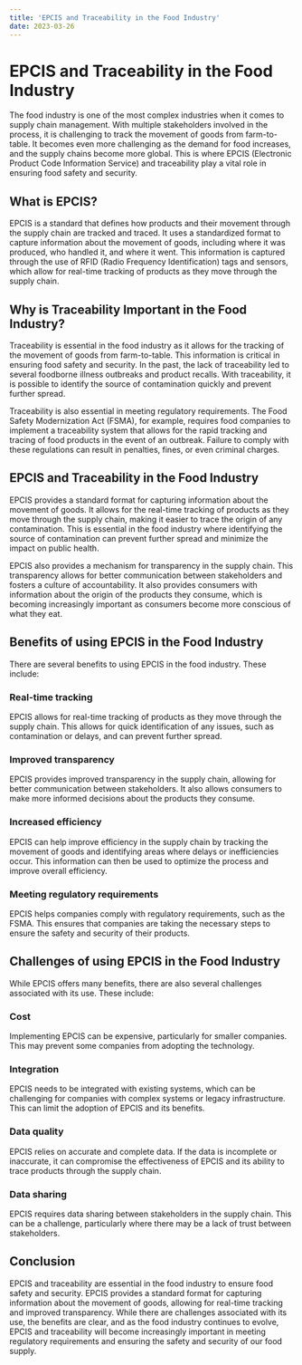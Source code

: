 ```yaml
---
title: 'EPCIS and Traceability in the Food Industry'
date: 2023-03-26
---
```


# EPCIS and Traceability in the Food Industry

The food industry is one of the most complex industries when it comes to supply chain management. With multiple stakeholders involved in the process, it is challenging to track the movement of goods from farm-to-table. It becomes even more challenging as the demand for food increases, and the supply chains become more global. This is where EPCIS (Electronic Product Code Information Service) and traceability play a vital role in ensuring food safety and security.

## What is EPCIS?

EPCIS is a standard that defines how products and their movement through the supply chain are tracked and traced. It uses a standardized format to capture information about the movement of goods, including where it was produced, who handled it, and where it went. This information is captured through the use of RFID (Radio Frequency Identification) tags and sensors, which allow for real-time tracking of products as they move through the supply chain.

## Why is Traceability Important in the Food Industry?

Traceability is essential in the food industry as it allows for the tracking of the movement of goods from farm-to-table. This information is critical in ensuring food safety and security. In the past, the lack of traceability led to several foodborne illness outbreaks and product recalls. With traceability, it is possible to identify the source of contamination quickly and prevent further spread.

Traceability is also essential in meeting regulatory requirements. The Food Safety Modernization Act (FSMA), for example, requires food companies to implement a traceability system that allows for the rapid tracking and tracing of food products in the event of an outbreak. Failure to comply with these regulations can result in penalties, fines, or even criminal charges.

## EPCIS and Traceability in the Food Industry

EPCIS provides a standard format for capturing information about the movement of goods. It allows for the real-time tracking of products as they move through the supply chain, making it easier to trace the origin of any contamination. This is essential in the food industry where identifying the source of contamination can prevent further spread and minimize the impact on public health.

EPCIS also provides a mechanism for transparency in the supply chain. This transparency allows for better communication between stakeholders and fosters a culture of accountability. It also provides consumers with information about the origin of the products they consume, which is becoming increasingly important as consumers become more conscious of what they eat.

## Benefits of using EPCIS in the Food Industry

There are several benefits to using EPCIS in the food industry. These include:

### Real-time tracking

EPCIS allows for real-time tracking of products as they move through the supply chain. This allows for quick identification of any issues, such as contamination or delays, and can prevent further spread.

### Improved transparency

EPCIS provides improved transparency in the supply chain, allowing for better communication between stakeholders. It also allows consumers to make more informed decisions about the products they consume.

### Increased efficiency

EPCIS can help improve efficiency in the supply chain by tracking the movement of goods and identifying areas where delays or inefficiencies occur. This information can then be used to optimize the process and improve overall efficiency.

### Meeting regulatory requirements

EPCIS helps companies comply with regulatory requirements, such as the FSMA. This ensures that companies are taking the necessary steps to ensure the safety and security of their products.

## Challenges of using EPCIS in the Food Industry

While EPCIS offers many benefits, there are also several challenges associated with its use. These include:

### Cost

Implementing EPCIS can be expensive, particularly for smaller companies. This may prevent some companies from adopting the technology.

### Integration

EPCIS needs to be integrated with existing systems, which can be challenging for companies with complex systems or legacy infrastructure. This can limit the adoption of EPCIS and its benefits.

### Data quality

EPCIS relies on accurate and complete data. If the data is incomplete or inaccurate, it can compromise the effectiveness of EPCIS and its ability to trace products through the supply chain.

### Data sharing

EPCIS requires data sharing between stakeholders in the supply chain. This can be a challenge, particularly where there may be a lack of trust between stakeholders.

## Conclusion

EPCIS and traceability are essential in the food industry to ensure food safety and security. EPCIS provides a standard format for capturing information about the movement of goods, allowing for real-time tracking and improved transparency. While there are challenges associated with its use, the benefits are clear, and as the food industry continues to evolve, EPCIS and traceability will become increasingly important in meeting regulatory requirements and ensuring the safety and security of our food supply.
